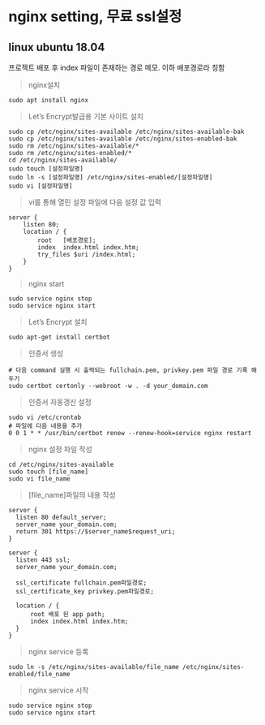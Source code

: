 # nginx setting, 무료 ssl설정
## linux ubuntu 18.04

프로젝트 배포 후 index 파일이 존재하는 경로 메모.
이하 배포경로라 칭함

> nginx설치  

    sudo apt install nginx

> Let’s Encrypt발급용 기본 사이트 설치

    sudo cp /etc/nginx/sites-available /etc/nginx/sites-available-bak
    sudo cp /etc/nginx/sites-available /etc/nginx/sites-enabled-bak
    sudo rm /etc/nginx/sites-available/*
    sudo rm /etc/nginx/sites-enabled/*
    cd /etc/nginx/sites-available/
    sudo touch [설정파일명]
    sudo ln -s [설정파일명] /etc/nginx/sites-enabled/[설정파일명]
    sudo vi [설정파일명]
    
> vi를 통해 열린 설정 파일에 다음 설정 값 입력

    server {
        listen 80;
        location / {
            root   [배포경로];
            index  index.html index.htm;
            try_files $uri /index.html;
        }
    }

> nginx start

    sudo service nginx stop
    sudo service nginx start

> Let’s Encrypt 설치

    sudo apt-get install certbot

> 인증서 생성

    # 다음 command 실행 시 출력되는 fullchain.pem, privkey.pem 파일 경로 기록 해 두기
    sudo certbot certonly --webroot -w . -d your_domain.com

> 인증서 자동갱신 설정
 
    sudo vi /etc/crontab 
    # 파일에 다음 내용을 추가
    0 0 1 * * /usr/bin/certbot renew --renew-hook=service nginx restart

> nginx 설정 파일 작성

    cd /etc/nginx/sites-available
    sudo touch [file_name]
    sudo vi file_name
  
> [file_name]파일의 내용 작성
 
    server {
      listen 80 default_server;
      server_name your_domain.com;
      return 301 https://$server_name$request_uri;
    }

    server {
      listen 443 ssl;
      server_name your_domain.com;

      ssl_certificate fullchain.pem파일경로;
      ssl_certificate_key privkey.pem파일경로;

      location / {
          root 배포 된 app path;
          index index.html index.htm;
      }
    }
  
> nginx service 등록
 
    sudo ln -s /etc/nginx/sites-available/file_name /etc/nginx/sites-enabled/file_name

> nginx service 시작
 
    sudo service nginx stop
    sudo service nginx start
